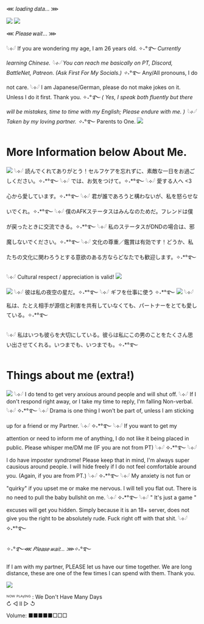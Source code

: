⋘ 𝑙𝑜𝑎𝑑𝑖𝑛𝑔                            𝑑𝑎𝑡𝑎...                            ⋙


<img src="https://i.pinimg.com/originals/79/be/a0/79bea0f022c5dd581ec4a1385e2ff35d.png">

 <img src="https://images-wixmp-ed30a86b8c4ca887773594c2.wixmp.com/f/e15a9051-e20c-467a-8375-90dee1a91fc4/dg1eaw9-6b7c4106-ff4e-4f1a-9c71-327c07476243.gif?token=eyJ0eXAiOiJKV1QiLCJhbGciOiJIUzI1NiJ9.eyJzdWIiOiJ1cm46YXBwOjdlMGQxODg5ODIyNjQzNzNhNWYwZDQxNWVhMGQyNmUwIiwiaXNzIjoidXJuOmFwcDo3ZTBkMTg4OTgyMjY0MzczYTVmMGQ0MTVlYTBkMjZlMCIsIm9iaiI6W1t7InBhdGgiOiJcL2ZcL2UxNWE5MDUxLWUyMGMtNDY3YS04Mzc1LTkwZGVlMWE5MWZjNFwvZGcxZWF3OS02YjdjNDEwNi1mZjRlLTRmMWEtOWM3MS0zMjdjMDc0NzYyNDMuZ2lmIn1dXSwiYXVkIjpbInVybjpzZXJ2aWNlOmZpbGUuZG93bmxvYWQiXX0.bIH0LK6DOeFpJCCvQjDHUCxOuhWtp7E6MmWVtreZcvM">   
 
 ⋘ 𝑃𝑙𝑒𝑎𝑠𝑒                            𝑤𝑎𝑖𝑡...                            ⋙

 
𓆩⟡𓆪 If you are wondering my age, I am 26 years old. 
✧˖*°࿐ Currently learning Chinese.
𓆩⟡𓆪 You can reach me basically on PT, Discord, BattleNet, Patreon. (Ask First For My Socials.)
✧˖*°࿐  Any/All pronouns, I do not care.
𓆩⟡𓆪 I am Japanese/German, please do not make jokes on it. Unless I do it first. Thank you. 
✧˖*°࿐ ( Yes, I speak both fluently but there will be mistakes, time to time with my English; Please endure with me. )
𓆩⟡𓆪  Taken by my loving partner.
✧˖*°࿐  Parents to One.
<img src="https://i.pinimg.com/736x/cb/74/ba/cb74ba0758dc3148e6257462fddb46cb.jpg">

# More Information below About Me. 
<img src="![image](https://github.com/KissYourDad/KissYourDad/assets/170758140/07708792-e5dc-43fe-a814-8368aaf4fd33)">
𓆩⟡𓆪  読んでくれてありがとう！セルフケアを忘れずに、素敵な一日をお過ごしください。✧˖*°࿐
𓆩⟡𓆪  では、お気をつけて。✧˖*°࿐
𓆩⟡𓆪  愛する人へ <3 心から愛しています。✧˖*°࿐
𓆩⟡𓆪  君が誰であろうと構わないが、私を怒らせないでくれ。✧˖*°࿐
𓆩⟡𓆪  僕のAFKステータスはみんなのためだ。フレンドは僕が戻ったときに交流できる。✧˖*°࿐
𓆩⟡𓆪   私のステータスがDNDの場合は、邪魔しないでください。✧˖*°࿐
𓆩⟡𓆪  文化の尊重／鑑賞は有効です！どうか、私たちの文化に関わろうとする意欲のある方ならどなたでも歓迎します。✧˖*°࿐
 
𓆩⟡𓆪  Cultural respect / appreciation is valid! 
  <img src="https://i.pinimg.com/originals/5c/68/df/5c68df27c47e15caaf7ed5362cab8744.png">
  
 <img src="https://images-wixmp-ed30a86b8c4ca887773594c2.wixmp.com/f/e15a9051-e20c-467a-8375-90dee1a91fc4/dfv3vnp-430fce8c-7167-40e9-9e42-4bb5ee3e029b.gif?token=eyJ0eXAiOiJKV1QiLCJhbGciOiJIUzI1NiJ9.eyJzdWIiOiJ1cm46YXBwOjdlMGQxODg5ODIyNjQzNzNhNWYwZDQxNWVhMGQyNmUwIiwiaXNzIjoidXJuOmFwcDo3ZTBkMTg4OTgyMjY0MzczYTVmMGQ0MTVlYTBkMjZlMCIsIm9iaiI6W1t7InBhdGgiOiJcL2ZcL2UxNWE5MDUxLWUyMGMtNDY3YS04Mzc1LTkwZGVlMWE5MWZjNFwvZGZ2M3ZucC00MzBmY2U4Yy03MTY3LTQwZTktOWU0Mi00YmI1ZWUzZTAyOWIuZ2lmIn1dXSwiYXVkIjpbInVybjpzZXJ2aWNlOmZpbGUuZG93bmxvYWQiXX0.OPR64XcB-mO8TF7dkr6cuMFx30QonfolNAfdgQSZlMA">
𓆩⟡𓆪   彼は私の夜空の星だ。✧˖*°࿐
𓆩⟡𓆪  ギフを仕事に使う ✧˖*°࿐
<img src="https://i.pinimg.com/originals/98/8a/78/988a784f2ac791ef75cbed74a3b9d12d.jpg">
𓆩⟡𓆪   私は、たとえ相手が源信と利害を共有していなくても、パートナーをとても愛している。✧˖*°࿐

𓆩⟡𓆪  私はいつも彼らを大切にしている。彼らは私にこの男のことをたくさん思い出させてくれる。いつまでも、いつまでも。✧˖*°࿐


# Things about me (extra!)
<img src="https://pbs.twimg.com/media/Fz2v-VQXgAIhM9l?format=jpg&name=large">
𓆩⟡𓆪  I do tend to get very anxious around people and will shut off. 𓆩⟡𓆪  If I don't respond right away, or I take my time to reply, I'm falling Non-verbal. 𓆩⟡𓆪 ✧˖*°࿐
𓆩⟡𓆪  Drama is one thing I won't be part of, unless I am sticking up for a friend or my Partner. 𓆩⟡𓆪 ✧˖*°࿐
𓆩⟡𓆪  If you want to get my attention or need to inform me of anything, I do not like it being placed in public. Please whisper me/DM me (IF you are not from PT)  𓆩⟡𓆪 ✧˖*°࿐
𓆩⟡𓆪  I do have imposter syndrome! Please keep that in mind, I'm always super causious around people. I will hide freely if I do not feel comfortable around you. (Again, if you are from PT.)  𓆩⟡𓆪 ✧˖*°࿐
𓆩⟡𓆪  My anxiety is not fun or "quirky" if you upset me or make me nervous. I will tell you flat out. There is no need to pull the baby bullshit on me. 𓆩⟡𓆪 ✧˖*°࿐
𓆩⟡𓆪  " It's just a game " excuses will get you hidden. Simply because it is an 18+ server, does not give you the right to be absolutely rude. Fuck right off with that shit. 𓆩⟡𓆪 ✧˖*°࿐

✧˖*°࿐⋘ 𝑃𝑙𝑒𝑎𝑠𝑒                            𝑤𝑎𝑖𝑡...                            ⋙✧˖*°࿐

If I am with my partner, PLEASE let us have our time together. We are long distance, these are one of the few times I can spend with them. Thank you. 

<img src="https://i.pinimg.com/564x/e6/63/39/e66339dab904cbef4165f316af186d41.jpg">


ᴺᴼᵂ ᴾᴸᴬᵞᴵᴺᴳ : We Don't Have Many Days  
↻ ◁ II ▷ ↺ 

Volume: ■■■■■□□□
